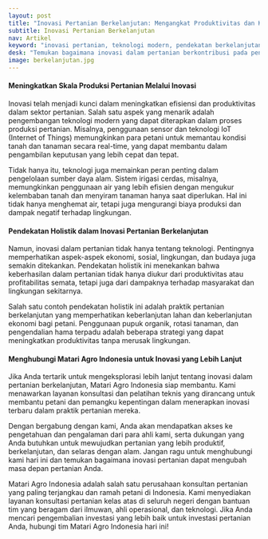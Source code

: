 ```yaml
---
layout: post
title: "Inovasi Pertanian Berkelanjutan: Mengangkat Produktivitas dan Kesejahteraan"
subtitle: Inovasi Pertanian Berkelanjutan
nav: Artikel
keyword: "inovasi pertanian, teknologi modern, pendekatan berkelanjutan, Matari Agro Indonesia"
desk: "Temukan bagaimana inovasi dalam pertanian berkontribusi pada peningkatan efisiensi dan produktivitas. Hubungi Matari Agro Indonesia untuk konsultasi teknis dan pelatihan"
image: berkelanjutan.jpg
---
```



#### Meningkatkan Skala Produksi Pertanian Melalui Inovasi

Inovasi telah menjadi kunci dalam meningkatkan efisiensi dan produktivitas dalam sektor pertanian. Salah satu aspek yang menarik adalah pengembangan teknologi modern yang dapat diterapkan dalam proses produksi pertanian. Misalnya, penggunaan sensor dan teknologi IoT (Internet of Things) memungkinkan para petani untuk memantau kondisi tanah dan tanaman secara real-time, yang dapat membantu dalam pengambilan keputusan yang lebih cepat dan tepat.

Tidak hanya itu, teknologi juga memainkan peran penting dalam pengelolaan sumber daya alam. Sistem irigasi cerdas, misalnya, memungkinkan penggunaan air yang lebih efisien dengan mengukur kelembaban tanah dan menyiram tanaman hanya saat diperlukan. Hal ini tidak hanya menghemat air, tetapi juga mengurangi biaya produksi dan dampak negatif terhadap lingkungan.

#### Pendekatan Holistik dalam Inovasi Pertanian Berkelanjutan

Namun, inovasi dalam pertanian tidak hanya tentang teknologi. Pentingnya memperhatikan aspek-aspek ekonomi, sosial, lingkungan, dan budaya juga semakin ditekankan. Pendekatan holistik ini menekankan bahwa keberhasilan dalam pertanian tidak hanya diukur dari produktivitas atau profitabilitas semata, tetapi juga dari dampaknya terhadap masyarakat dan lingkungan sekitarnya.

Salah satu contoh pendekatan holistik ini adalah praktik pertanian berkelanjutan yang memperhatikan keberlanjutan lahan dan keberlanjutan ekonomi bagi petani. Penggunaan pupuk organik, rotasi tanaman, dan pengendalian hama terpadu adalah beberapa strategi yang dapat meningkatkan produktivitas tanpa merusak lingkungan.

#### Menghubungi Matari Agro Indonesia untuk Inovasi yang Lebih Lanjut

Jika Anda tertarik untuk mengeksplorasi lebih lanjut tentang inovasi dalam pertanian berkelanjutan, Matari Agro Indonesia siap membantu. Kami menawarkan layanan konsultasi dan pelatihan teknis yang dirancang untuk membantu petani dan pemangku kepentingan dalam menerapkan inovasi terbaru dalam praktik pertanian mereka.

Dengan bergabung dengan kami, Anda akan mendapatkan akses ke pengetahuan dan pengalaman dari para ahli kami, serta dukungan yang Anda butuhkan untuk mewujudkan pertanian yang lebih produktif, berkelanjutan, dan selaras dengan alam. Jangan ragu untuk menghubungi kami hari ini dan temukan bagaimana inovasi pertanian dapat mengubah masa depan pertanian Anda.

Matari Agro Indonesia adalah salah satu perusahaan konsultan pertanian yang paling terjangkau dan ramah petani di Indonesia. Kami menyediakan layanan konsultasi pertanian kelas atas di seluruh negeri dengan bantuan tim yang beragam dari ilmuwan, ahli operasional, dan teknologi. Jika Anda mencari pengembalian investasi yang lebih baik untuk investasi pertanian Anda, hubungi tim Matari Agro Indonesia hari ini!
